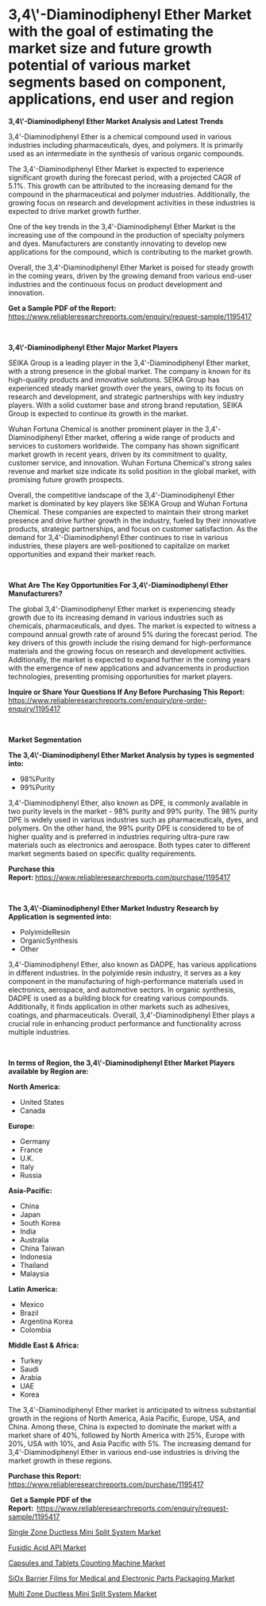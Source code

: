 <p><h1>3,4\'-Diaminodiphenyl Ether Market with the goal of estimating the market size and future growth potential of various market segments based on component, applications, end user and region</h1></p><p><strong>3,4\'-Diaminodiphenyl Ether Market Analysis and Latest Trends</strong></p>
<p><p>3,4'-Diaminodiphenyl Ether is a chemical compound used in various industries including pharmaceuticals, dyes, and polymers. It is primarily used as an intermediate in the synthesis of various organic compounds.</p><p>The 3,4'-Diaminodiphenyl Ether Market is expected to experience significant growth during the forecast period, with a projected CAGR of 5.1%. This growth can be attributed to the increasing demand for the compound in the pharmaceutical and polymer industries. Additionally, the growing focus on research and development activities in these industries is expected to drive market growth further.</p><p>One of the key trends in the 3,4'-Diaminodiphenyl Ether Market is the increasing use of the compound in the production of specialty polymers and dyes. Manufacturers are constantly innovating to develop new applications for the compound, which is contributing to the market growth.</p><p>Overall, the 3,4'-Diaminodiphenyl Ether Market is poised for steady growth in the coming years, driven by the growing demand from various end-user industries and the continuous focus on product development and innovation.</p></p>
<p><strong>Get a Sample PDF of the Report:&nbsp;</strong> <a href="https://www.reliableresearchreports.com/enquiry/request-sample/1195417">https://www.reliableresearchreports.com/enquiry/request-sample/1195417</a></p>
<p>&nbsp;</p>
<p><strong>3,4\'-Diaminodiphenyl Ether Major Market Players</strong></p>
<p><p>SEIKA Group is a leading player in the 3,4'-Diaminodiphenyl Ether market, with a strong presence in the global market. The company is known for its high-quality products and innovative solutions. SEIKA Group has experienced steady market growth over the years, owing to its focus on research and development, and strategic partnerships with key industry players. With a solid customer base and strong brand reputation, SEIKA Group is expected to continue its growth in the market.</p><p>Wuhan Fortuna Chemical is another prominent player in the 3,4'-Diaminodiphenyl Ether market, offering a wide range of products and services to customers worldwide. The company has shown significant market growth in recent years, driven by its commitment to quality, customer service, and innovation. Wuhan Fortuna Chemical's strong sales revenue and market size indicate its solid position in the global market, with promising future growth prospects.</p><p>Overall, the competitive landscape of the 3,4'-Diaminodiphenyl Ether market is dominated by key players like SEIKA Group and Wuhan Fortuna Chemical. These companies are expected to maintain their strong market presence and drive further growth in the industry, fueled by their innovative products, strategic partnerships, and focus on customer satisfaction. As the demand for 3,4'-Diaminodiphenyl Ether continues to rise in various industries, these players are well-positioned to capitalize on market opportunities and expand their market reach.</p></p>
<p>&nbsp;</p>
<p><strong>What Are The Key Opportunities For 3,4\'-Diaminodiphenyl Ether Manufacturers?</strong></p>
<p><p>The global 3,4'-Diaminodiphenyl Ether market is experiencing steady growth due to its increasing demand in various industries such as chemicals, pharmaceuticals, and dyes. The market is expected to witness a compound annual growth rate of around 5% during the forecast period. The key drivers of this growth include the rising demand for high-performance materials and the growing focus on research and development activities. Additionally, the market is expected to expand further in the coming years with the emergence of new applications and advancements in production technologies, presenting promising opportunities for market players.</p></p>
<p><strong>Inquire or Share Your Questions If Any Before Purchasing This Report:</strong> <a href="https://www.reliableresearchreports.com/enquiry/pre-order-enquiry/1195417">https://www.reliableresearchreports.com/enquiry/pre-order-enquiry/1195417</a></p>
<p>&nbsp;</p>
<p><strong>Market Segmentation</strong></p>
<p><strong>The 3,4\'-Diaminodiphenyl Ether Market Analysis by types is segmented into:</strong></p>
<p><ul><li>98%Purity</li><li>99%Purity</li></ul></p>
<p><p>3,4'-Diaminodiphenyl Ether, also known as DPE, is commonly available in two purity levels in the market - 98% purity and 99% purity. The 98% purity DPE is widely used in various industries such as pharmaceuticals, dyes, and polymers. On the other hand, the 99% purity DPE is considered to be of higher quality and is preferred in industries requiring ultra-pure raw materials such as electronics and aerospace. Both types cater to different market segments based on specific quality requirements.</p></p>
<p><strong>Purchase this Report:&nbsp;</strong><a href="https://www.reliableresearchreports.com/purchase/1195417">https://www.reliableresearchreports.com/purchase/1195417</a></p>
<p>&nbsp;</p>
<p><strong>The 3,4\'-Diaminodiphenyl Ether Market Industry Research by Application is segmented into:</strong></p>
<p><ul><li>PolyimideResin</li><li>OrganicSynthesis</li><li>Other</li></ul></p>
<p><p>3,4'-Diaminodiphenyl Ether, also known as DADPE, has various applications in different industries. In the polyimide resin industry, it serves as a key component in the manufacturing of high-performance materials used in electronics, aerospace, and automotive sectors. In organic synthesis, DADPE is used as a building block for creating various compounds. Additionally, it finds application in other markets such as adhesives, coatings, and pharmaceuticals. Overall, 3,4'-Diaminodiphenyl Ether plays a crucial role in enhancing product performance and functionality across multiple industries.</p></p>
<p>&nbsp;</p>
<p><strong>In terms of Region, the 3,4\'-Diaminodiphenyl Ether Market Players available by Region are:</strong></p>
<p>
    <p> <strong> North America: </strong>
        <ul>
            <li>United States</li>
            <li>Canada</li>
        </ul>
        </p> 
    <p> <strong> Europe: </strong>
        <ul>
            <li>Germany</li>
            <li>France</li>
            <li>U.K.</li>
            <li>Italy</li>
            <li>Russia</li>
        </ul>
        </p> 
    <p> <strong> Asia-Pacific: </strong>
        <ul>
            <li>China</li>
            <li>Japan</li>
            <li>South Korea</li>
            <li>India</li>
            <li>Australia</li>
            <li>China Taiwan</li>
            <li>Indonesia</li>
            <li>Thailand</li>
            <li>Malaysia</li>
        </ul>
        </p> 
    <p> <strong> Latin America: </strong>
        <ul>
            <li>Mexico</li>
            <li>Brazil</li>
            <li>Argentina Korea</li>
            <li>Colombia</li>
        </ul>
        </p> 
    <p> <strong> Middle East & Africa: </strong>
        <ul>
            <li>Turkey</li>
            <li>Saudi</li>
            <li>Arabia</li>
            <li>UAE</li>
            <li>Korea</li>
        </ul>
    </p>
    </p>
<p><p>The 3,4'-Diaminodiphenyl Ether market is anticipated to witness substantial growth in the regions of North America, Asia Pacific, Europe, USA, and China. Among these, China is expected to dominate the market with a market share of 40%, followed by North America with 25%, Europe with 20%, USA with 10%, and Asia Pacific with 5%. The increasing demand for 3,4'-Diaminodiphenyl Ether in various end-use industries is driving the market growth in these regions.</p></p>
<p><strong>Purchase this Report: </strong><a href="https://www.reliableresearchreports.com/purchase/1195417">https://www.reliableresearchreports.com/purchase/1195417</a></p>
<p>&nbsp;<strong>Get a Sample PDF of the Report:&nbsp;&nbsp;</strong><a href="https://www.reliableresearchreports.com/enquiry/request-sample/1195417">https://www.reliableresearchreports.com/enquiry/request-sample/1195417</a></p>
<p><strong></strong></p>
<p><p><a href="https://medium.com/@doriscampbell78/decoding-single-zone-ductless-mini-split-system-market-metrics-market-share-trends-and-growth-531796f6bf90">Single Zone Ductless Mini Split System Market</a></p><p><a href="https://github.com/okotobwrhuteie/Market-Research-Report-List-1/blob/main/fusidic-acid-api-market.md">Fusidic Acid API Market</a></p><p><a href="https://medium.com/@doriscampbell78/capsules-and-tablets-counting-machine-market-analysis-its-cagr-market-segmentation-and-global-1c960bea4309">Capsules and Tablets Counting Machine Market</a></p><p><a href="https://github.com/myacatherineblakecaczo9vcsw/Market-Research-Report-List-1/blob/main/siox-barrier-films-for-medical-and-electronic-parts-packaging-market.md">SiOx Barrier Films for Medical and Electronic Parts Packaging Market</a></p><p><a href="https://medium.com/@doriscampbell78/multi-zone-ductless-mini-split-system-market-analysis-its-cagr-market-segmentation-and-global-21f0f42ad391">Multi Zone Ductless Mini Split System Market</a></p></p>